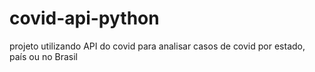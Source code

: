 ﻿# covid-api-python
projeto utilizando API do covid para analisar casos de covid por estado, país ou no Brasil
